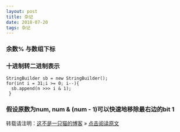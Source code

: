 ```yaml
---
layout: post
title: 杂记
date: 2018-07-20
tags: 杂记   
---
```


### 余数% 与数组下标

### 十进制转二进制表示
```
StringBuilder sb = new StringBuilder();
for(int i = 31;i >= 0; i--){
  sb.append(n >>> i & 1);
 }
```

### 假设原数为num, num & (num - 1)可以快速地移除最右边的bit 1



转载请注明：[这不是一只猫的博客](http://1024.notacat.cn) » [点击阅读原文](http://1024.notacat.cn/2018/07/%E6%9D%82%E8%AE%B0/)



